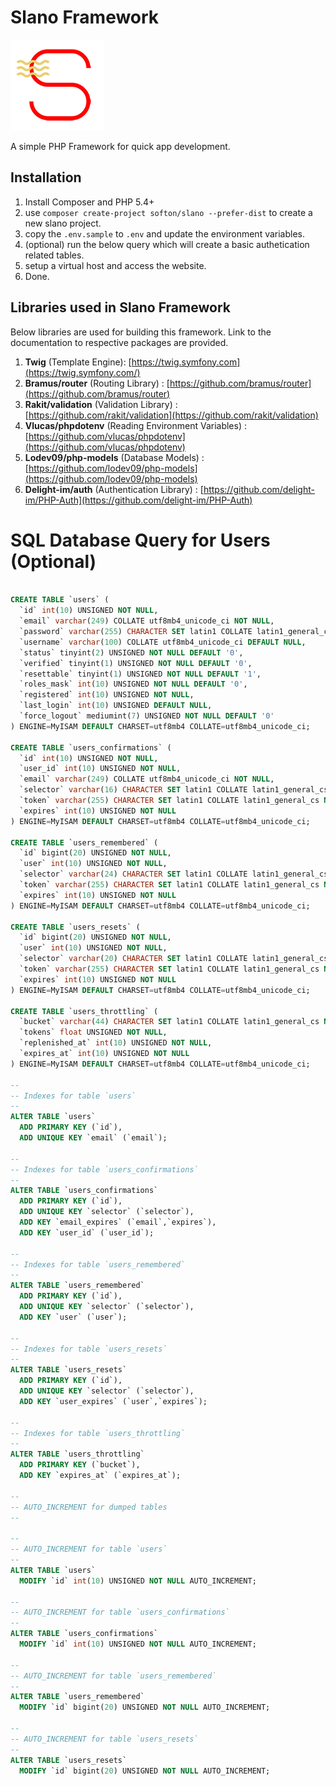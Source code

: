 # Slano Framework

![Slano Framework](/public/assets/images/slano-logo-small.png)

A simple PHP Framework for quick app development.

## Installation
1. Install Composer and PHP 5.4+
2. use `composer create-project softon/slano --prefer-dist` to create a new slano project.
3. copy the `.env.sample` to `.env` and update the environment variables.
4. (optional) run the below query which will create a basic authetication related tables.
5. setup a virtual host and access the website.
6. Done.

## Libraries used in Slano Framework
Below libraries are used for building this framework. Link to the documentation to respective packages are provided.

1. **Twig** (Template Engine): [https://twig.symfony.com](https://twig.symfony.com/)
2. **Bramus/router** (Routing Library) : [https://github.com/bramus/router](https://github.com/bramus/router)
3. **Rakit/validation** (Validation Library) : [https://github.com/rakit/validation](https://github.com/rakit/validation)
4. **Vlucas/phpdotenv** (Reading Environment Variables) : [https://github.com/vlucas/phpdotenv](https://github.com/vlucas/phpdotenv)
5. **Lodev09/php-models** (Database Models) : [https://github.com/lodev09/php-models](https://github.com/lodev09/php-models)
6. **Delight-im/auth** (Authentication Library) : [https://github.com/delight-im/PHP-Auth](https://github.com/delight-im/PHP-Auth)

# SQL Database Query for Users (Optional)
```sql

CREATE TABLE `users` (
  `id` int(10) UNSIGNED NOT NULL,
  `email` varchar(249) COLLATE utf8mb4_unicode_ci NOT NULL,
  `password` varchar(255) CHARACTER SET latin1 COLLATE latin1_general_cs NOT NULL,
  `username` varchar(100) COLLATE utf8mb4_unicode_ci DEFAULT NULL,
  `status` tinyint(2) UNSIGNED NOT NULL DEFAULT '0',
  `verified` tinyint(1) UNSIGNED NOT NULL DEFAULT '0',
  `resettable` tinyint(1) UNSIGNED NOT NULL DEFAULT '1',
  `roles_mask` int(10) UNSIGNED NOT NULL DEFAULT '0',
  `registered` int(10) UNSIGNED NOT NULL,
  `last_login` int(10) UNSIGNED DEFAULT NULL,
  `force_logout` mediumint(7) UNSIGNED NOT NULL DEFAULT '0'
) ENGINE=MyISAM DEFAULT CHARSET=utf8mb4 COLLATE=utf8mb4_unicode_ci;

CREATE TABLE `users_confirmations` (
  `id` int(10) UNSIGNED NOT NULL,
  `user_id` int(10) UNSIGNED NOT NULL,
  `email` varchar(249) COLLATE utf8mb4_unicode_ci NOT NULL,
  `selector` varchar(16) CHARACTER SET latin1 COLLATE latin1_general_cs NOT NULL,
  `token` varchar(255) CHARACTER SET latin1 COLLATE latin1_general_cs NOT NULL,
  `expires` int(10) UNSIGNED NOT NULL
) ENGINE=MyISAM DEFAULT CHARSET=utf8mb4 COLLATE=utf8mb4_unicode_ci;

CREATE TABLE `users_remembered` (
  `id` bigint(20) UNSIGNED NOT NULL,
  `user` int(10) UNSIGNED NOT NULL,
  `selector` varchar(24) CHARACTER SET latin1 COLLATE latin1_general_cs NOT NULL,
  `token` varchar(255) CHARACTER SET latin1 COLLATE latin1_general_cs NOT NULL,
  `expires` int(10) UNSIGNED NOT NULL
) ENGINE=MyISAM DEFAULT CHARSET=utf8mb4 COLLATE=utf8mb4_unicode_ci;

CREATE TABLE `users_resets` (
  `id` bigint(20) UNSIGNED NOT NULL,
  `user` int(10) UNSIGNED NOT NULL,
  `selector` varchar(20) CHARACTER SET latin1 COLLATE latin1_general_cs NOT NULL,
  `token` varchar(255) CHARACTER SET latin1 COLLATE latin1_general_cs NOT NULL,
  `expires` int(10) UNSIGNED NOT NULL
) ENGINE=MyISAM DEFAULT CHARSET=utf8mb4 COLLATE=utf8mb4_unicode_ci;

CREATE TABLE `users_throttling` (
  `bucket` varchar(44) CHARACTER SET latin1 COLLATE latin1_general_cs NOT NULL,
  `tokens` float UNSIGNED NOT NULL,
  `replenished_at` int(10) UNSIGNED NOT NULL,
  `expires_at` int(10) UNSIGNED NOT NULL
) ENGINE=MyISAM DEFAULT CHARSET=utf8mb4 COLLATE=utf8mb4_unicode_ci;

--
-- Indexes for table `users`
--
ALTER TABLE `users`
  ADD PRIMARY KEY (`id`),
  ADD UNIQUE KEY `email` (`email`);

--
-- Indexes for table `users_confirmations`
--
ALTER TABLE `users_confirmations`
  ADD PRIMARY KEY (`id`),
  ADD UNIQUE KEY `selector` (`selector`),
  ADD KEY `email_expires` (`email`,`expires`),
  ADD KEY `user_id` (`user_id`);

--
-- Indexes for table `users_remembered`
--
ALTER TABLE `users_remembered`
  ADD PRIMARY KEY (`id`),
  ADD UNIQUE KEY `selector` (`selector`),
  ADD KEY `user` (`user`);

--
-- Indexes for table `users_resets`
--
ALTER TABLE `users_resets`
  ADD PRIMARY KEY (`id`),
  ADD UNIQUE KEY `selector` (`selector`),
  ADD KEY `user_expires` (`user`,`expires`);

--
-- Indexes for table `users_throttling`
--
ALTER TABLE `users_throttling`
  ADD PRIMARY KEY (`bucket`),
  ADD KEY `expires_at` (`expires_at`);

--
-- AUTO_INCREMENT for dumped tables
--

--
-- AUTO_INCREMENT for table `users`
--
ALTER TABLE `users`
  MODIFY `id` int(10) UNSIGNED NOT NULL AUTO_INCREMENT;

--
-- AUTO_INCREMENT for table `users_confirmations`
--
ALTER TABLE `users_confirmations`
  MODIFY `id` int(10) UNSIGNED NOT NULL AUTO_INCREMENT;

--
-- AUTO_INCREMENT for table `users_remembered`
--
ALTER TABLE `users_remembered`
  MODIFY `id` bigint(20) UNSIGNED NOT NULL AUTO_INCREMENT;

--
-- AUTO_INCREMENT for table `users_resets`
--
ALTER TABLE `users_resets`
  MODIFY `id` bigint(20) UNSIGNED NOT NULL AUTO_INCREMENT;

```